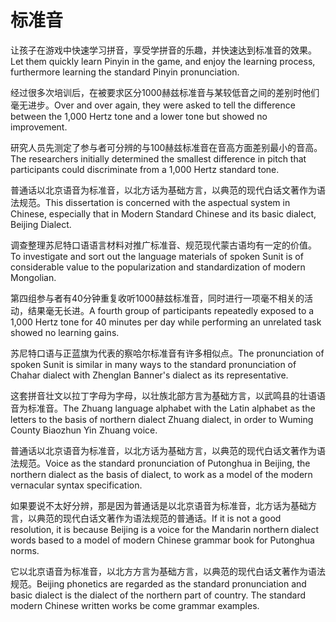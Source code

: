 # 标准音

<p><span class="chinese">让孩子在游戏中快速学习拼音，享受学拼音的乐趣，并快速达到标准音的效果。</span><span class="english">Let them quickly learn Pinyin in the game, and enjoy the learning process, furthermore learning the standard Pinyin pronunciation.</span></p>

<p><span class="chinese">经过很多次培训后，在被要求区分1000赫兹标准音与某较低音之间的差别时他们毫无进步。</span><span class="english">Over and over again, they were asked to tell the difference between the 1,000 Hertz tone and a lower tone but showed no improvement.</span></p>

<p><span class="chinese">研究人员先测定了参与者可分辨的与100赫兹标准音在音高方面差别最小的音高。</span><span class="english">The researchers initially determined the smallest difference in pitch that participants could discriminate from a 1,000 Hertz standard tone.</span></p>

<p><span class="chinese">普通话以北京语音为标准音，以北方话为基础方言，以典范的现代白话文著作为语法规范。</span><span class="english">This dissertation is concerned with the aspectual system in Chinese, especially that in Modern Standard Chinese and its basic dialect, Beijing Dialect.</span></p>

<p><span class="chinese">调查整理苏尼特口语语言材料对推广标准音、规范现代蒙古语均有一定的价值。</span><span class="english">To investigate and sort out the language materials of spoken Sunit is of considerable value to the popularization and standardization of modern Mongolian.</span></p>

<p><span class="chinese">第四组参与者有40分钟重复收听1000赫兹标准音，同时进行一项毫不相关的活动，结果毫无长进。</span><span class="english">A fourth group of participants repeatedly exposed to a 1,000 Hertz tone for 40 minutes per day while performing an unrelated task showed no learning gains.</span></p>

<p><span class="chinese">苏尼特口语与正蓝旗为代表的察哈尔标准音有许多相似点。</span><span class="english">The pronunciation of spoken Sunit is similar in many ways to the standard pronunciation of Chahar dialect with Zhenglan Banner's dialect as its representative.</span></p>

<p><span class="chinese">这套拼音壮文以拉丁字母为字母，以壮族北部方言为基础方言，以武鸣县的壮语语音为标准音。</span><span class="english">The Zhuang language alphabet with the Latin alphabet as the letters to the basis of northern dialect Zhuang dialect, in order to Wuming County Biaozhun Yin Zhuang voice.</span></p>

<p><span class="chinese">普通话以北京语音为标准音，以北方话为基础方言，以典范的现代白话文著作为语法规范。</span><span class="english">Voice as the standard pronunciation of Putonghua in Beijing, the northern dialect as the basis of dialect, to work as a model of the modern vernacular syntax specification.</span></p>

<p><span class="chinese">如果要说不太好分辨，那是因为普通话是以北京语音为标准音，北方话为基础方言，以典范的现代白话文著作为语法规范的普通话。</span><span class="english">If it is not a good resolution, it is because Beijing is a voice for the Mandarin northern dialect words based to a model of modern Chinese grammar book for Putonghua norms.</span></p>

<p><span class="chinese">它以北京语音为标准音，以北方方言为基础方言，以典范的现代白话文著作为语法规范。</span><span class="english">Beijing phonetics are regarded as the standard pronunciation and basic dialect is the dialect of the northern part of country. The standard modern Chinese written works be come grammar examples.</span></p>

